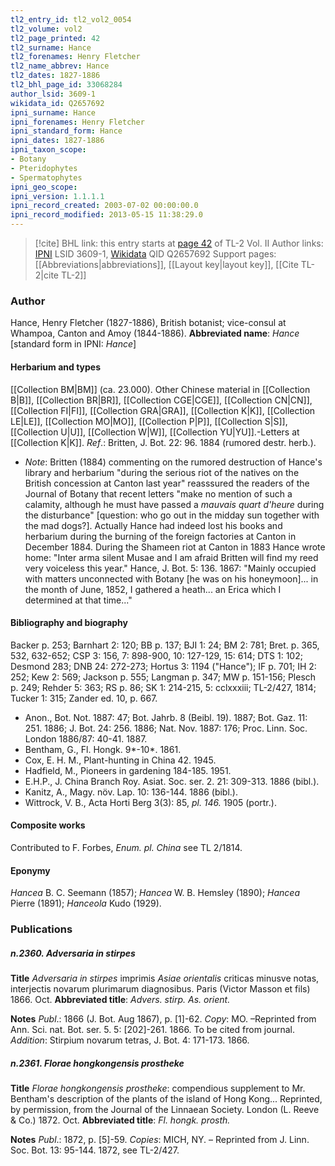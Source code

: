 ```yaml
---
tl2_entry_id: tl2_vol2_0054
tl2_volume: vol2
tl2_page_printed: 42
tl2_surname: Hance
tl2_forenames: Henry Fletcher
tl2_name_abbrev: Hance
tl2_dates: 1827-1886
tl2_bhl_page_id: 33068284
author_lsid: 3609-1
wikidata_id: Q2657692
ipni_surname: Hance
ipni_forenames: Henry Fletcher
ipni_standard_form: Hance
ipni_dates: 1827-1886
ipni_taxon_scope: 
- Botany
- Pteridophytes
- Spermatophytes
ipni_geo_scope: 
ipni_version: 1.1.1.1
ipni_record_created: 2003-07-02 00:00:00.0
ipni_record_modified: 2013-05-15 11:38:29.0
---
```


> [!cite] BHL link: this entry starts at [page 42](https://www.biodiversitylibrary.org/page/33068284) of TL-2 Vol. II
> Author links: [IPNI](https://www.ipni.org/a/3609-1) LSID 3609-1, [Wikidata](https://www.wikidata.org/wiki/Q2657692) QID Q2657692
> Support pages: [[Abbreviations|abbreviations]], [[Layout key|layout key]], [[Cite TL-2|cite TL-2]]

### Author

Hance, Henry Fletcher (1827-1886), British botanist; vice-consul at Whampoa, Canton and Amoy (1844-1886). 
**Abbreviated name**: *Hance* \[standard form in IPNI: *Hance*\]

#### Herbarium and types

[[Collection BM|BM]] (ca. 23.000). Other Chinese material in [[Collection B|B]], [[Collection BR|BR]], [[Collection CGE|CGE]], [[Collection CN|CN]], [[Collection FI|FI]], [[Collection GRA|GRA]], [[Collection K|K]], [[Collection LE|LE]], [[Collection MO|MO]], [[Collection P|P]], [[Collection S|S]], [[Collection U|U]], [[Collection W|W]], [[Collection YU|YU]].-Letters at [[Collection K|K]].
*Ref*.: Britten, J. Bot. 22: 96. 1884 (rumored destr. herb.).
- *Note*: Britten (1884) commenting on the rumored destruction of Hance's library and herbarium "during the serious riot of the natives on the British concession at Canton last year" reasssured the readers of the Journal of Botany that recent letters "make no mention of such a calamity, although he must have passed a *mauvais quart d'heure* during the disturbance" \[question: who go out in the midday sun together with the mad dogs?\]. Actually Hance had indeed lost his books and herbarium during the burning of the foreign factories at Canton in December 1884. During the Shameen riot at Canton in 1883 Hance wrote home: "Inter arma silent Musae and I am afraid Britten will find my reed very voiceless this year." Hance, J. Bot. 5: 136. 1867: "Mainly occupied with matters unconnected with Botany \[he was on his honeymoon\]... in the month of June, 1852, I gathered a heath... an Erica which I determined at that time..."

#### Bibliography and biography

Backer p. 253; Barnhart 2: 120; BB p. 137; BJI 1: 24; BM 2: 781; Bret. p. 365, 532, 632-652; CSP 3: 156, 7: 898-900, 10: 127-129, 15: 614; DTS 1: 102; Desmond 283; DNB 24: 272-273; Hortus 3: 1194 ("Hance"); IF p. 701; IH 2: 252; Kew 2: 569; Jackson p. 555; Langman p. 347; MW p. 151-156; Plesch p. 249; Rehder 5: 363; RS p. 86; SK 1: 214-215, 5: cclxxxiii; TL-2/427, 1814; Tucker 1: 315; Zander ed. 10, p. 667.
- Anon., Bot. Not. 1887: 47; Bot. Jahrb. 8 (Beibl. 19). 1887; Bot. Gaz. 11: 251. 1886; J. Bot. 24: 256. 1886; Nat. Nov. 1887: 176; Proc. Linn. Soc. London 1886/87: 40-41. 1887.
- Bentham, G., Fl. Hongk. 9\*-10\*. 1861.
- Cox, E. H. M., Plant-hunting in China 42. 1945.
- Hadfield, M., Pioneers in gardening 184-185. 1951.
- E.H.P., J. China Branch Roy. Asiat. Soc. ser. 2. 21: 309-313. 1886 (bibl.).
- Kanitz, A., Magy. növ. Lap. 10: 136-144. 1886 (bibl.).
- Wittrock, V. B., Acta Horti Berg 3(3): 85, *pl. 146.* 1905 (portr.).

#### Composite works

Contributed to F. Forbes, *Enum. pl. China* see TL 2/1814.

#### Eponymy

*Hancea* B. C. Seemann (1857); *Hancea* W. B. Hemsley (1890); *Hancea* Pierre (1891); *Hanceola* Kudo (1929).

### Publications

##### n.2360. Adversaria in stirpes

**Title**
*Adversaria in stirpes* imprimis *Asiae orientalis* criticas minusve notas, interjectis novarum plurimarum diagnosibus. Paris (Victor Masson et fils) 1866. Oct.
**Abbreviated title**: *Advers. stirp. As. orient.*

**Notes**
*Publ*.: 1866 (J. Bot. Aug 1867), p. \[1\]-62. *Copy*: MO. –Reprinted from Ann. Sci. nat. Bot. ser. 5. 5: \[202\]-261. 1866. To be cited from journal.
*Addition*: Stirpium novarum tetras, J. Bot. 4: 171-173. 1866.

##### n.2361. Florae hongkongensis prostheke

**Title**
*Florae hongkongensis prostheke*: compendious supplement to Mr. Bentham's description of the plants of the island of Hong Kong... Reprinted, by permission, from the Journal of the Linnaean Society. London (L. Reeve & Co.) 1872. Oct.
**Abbreviated title**: *Fl. hongk. prosth.*

**Notes**
*Publ*.: 1872, p. \[5\]-59. *Copies*: MICH, NY. – Reprinted from J. Linn. Soc. Bot. 13: 95-144. 1872, see TL-2/427.

